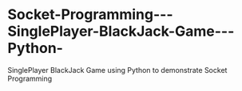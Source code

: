 # Socket-Programming---SinglePlayer-BlackJack-Game---Python-
SinglePlayer BlackJack Game using Python  to demonstrate Socket Programming
